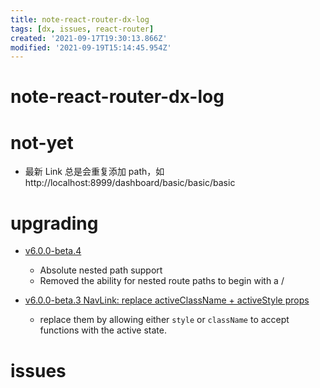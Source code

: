 ```yaml
---
title: note-react-router-dx-log
tags: [dx, issues, react-router]
created: '2021-09-17T19:30:13.866Z'
modified: '2021-09-19T15:14:45.954Z'
---
```


# note-react-router-dx-log

# not-yet

- 最新 Link 总是会重复添加 path，如 http://localhost:8999/dashboard/basic/basic/basic
# upgrading
- [v6.0.0-beta.4](https://github.com/remix-run/react-router/releases/tag/v6.0.0-beta.4)
  - Absolute nested path support
  - Removed the ability for nested route paths to begin with a / 

- [v6.0.0-beta.3 NavLink: replace activeClassName + activeStyle props](https://github.com/remix-run/react-router/pull/7985)
  - replace them by allowing either `style` or `className` to accept functions with the active state. 
# issues

